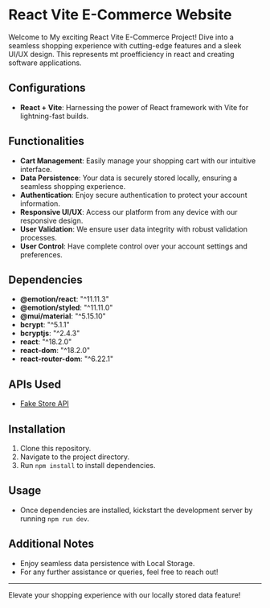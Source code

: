 # React Vite E-Commerce Website

Welcome to My exciting React Vite E-Commerce Project! Dive into a seamless shopping experience with cutting-edge features and a sleek UI/UX design.
This represents mt proefficiency in react and creating software applications.

## Configurations

- **React + Vite**: Harnessing the power of React framework with Vite for lightning-fast builds.

## Functionalities

- **Cart Management**: Easily manage your shopping cart with our intuitive interface.
- **Data Persistence**: Your data is securely stored locally, ensuring a seamless shopping experience.
- **Authentication**: Enjoy secure authentication to protect your account information.
- **Responsive UI/UX**: Access our platform from any device with our responsive design.
- **User Validation**: We ensure user data integrity with robust validation processes.
- **User Control**: Have complete control over your account settings and preferences.

## Dependencies

- **@emotion/react**: "^11.11.3"
- **@emotion/styled**: "^11.11.0"
- **@mui/material**: "^5.15.10"
- **bcrypt**: "^5.1.1"
- **bcryptjs**: "^2.4.3"
- **react**: "^18.2.0"
- **react-dom**: "^18.2.0"
- **react-router-dom**: "^6.22.1"

## APIs Used

- [Fake Store API](https://fakestoreapi.com/products)

## Installation

1. Clone this repository.
2. Navigate to the project directory.
3. Run `npm install` to install dependencies.

## Usage

- Once dependencies are installed, kickstart the development server by running `npm run dev`.

## Additional Notes

- Enjoy seamless data persistence with Local Storage.
- For any further assistance or queries, feel free to reach out!

-----
Elevate your shopping experience with our locally stored data feature!
